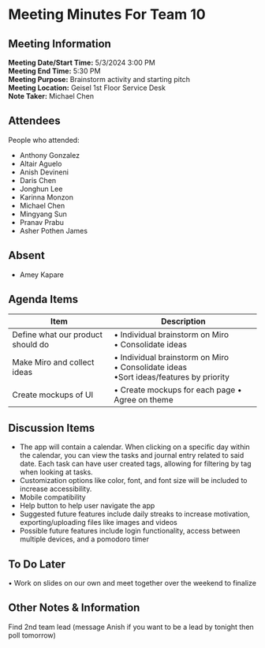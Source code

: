 # Meeting Minutes For Team 10
## Meeting Information
**Meeting Date/Start Time:** 5/3/2024 3:00 PM <br>
**Meeting End Time:**  5:30 PM <br>
**Meeting Purpose:** Brainstorm activity and starting pitch <br>
**Meeting Location:** Geisel 1st Floor Service Desk <br>
**Note Taker:** Michael Chen <br>

## Attendees
People who attended:

- Anthony Gonzalez
- Altair Aguelo
- Anish Devineni
- Daris Chen
- Jonghun Lee
- Karinna Monzon
- Michael Chen
- Mingyang Sun
- Pranav Prabu
- Asher Pothen James
  
## Absent
- Amey Kapare
  
## Agenda Items

Item | Description
---- | ----
Define what our product should do | • Individual brainstorm on Miro <br>• Consolidate ideas <br>
Make Miro and collect ideas | • Individual brainstorm on Miro <br>• Consolidate ideas <br> •Sort ideas/features by priority
Create mockups of UI  | • Create mockups for each page • Agree on theme

## Discussion Items
- The app will contain a calendar. When clicking on a specific day within the calendar, you can view the tasks and journal entry related to said date. Each task can have user created tags, allowing for filtering by tag when looking at tasks.
- Customization options like color, font, and font size will be included to increase accessibility.
- Mobile compatibility
- Help button to help user navigate the app
- Suggested future features include daily streaks to increase motivation, exporting/uploading files like images and videos
- Possible future features include login functionality, access between multiple devices, and a pomodoro timer

## To Do Later
• Work on slides on our own and meet together over the weekend to finalize

## Other Notes & Information
Find 2nd team lead (message Anish if you want to be a lead by tonight then poll tomorrow)

